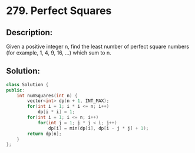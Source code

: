 # 279. Perfect Squares

## Description:

Given a positive integer n, find the least number of perfect square numbers (for example, 1, 4, 9, 16, ...) which sum to n.

## Solution:

```c++
class Solution {
public:
    int numSquares(int n) {
        vector<int> dp(n + 1, INT_MAX);
        for(int i = 1; i * i <= n; i++)
            dp[i * i] = 1;
        for(int i = 1; i <= n; i++)
            for(int j = 1; j * j < i; j++)
                dp[i] = min(dp[i], dp[i - j * j] + 1);
        return dp[n];
    }
};
```

<!-- remark：

-  -->
